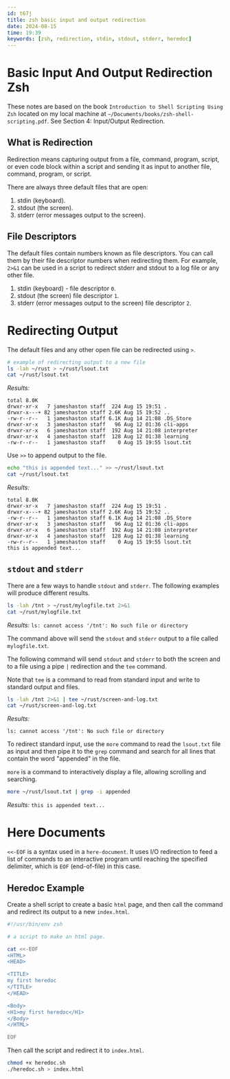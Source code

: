 ```yaml
---
id: t67j
title: zsh basic input and output redirection
date: 2024-08-15
time: 19:39
keywords: [zsh, redirection, stdin, stdout, stderr, heredoc] 
---
```


# Basic Input And Output Redirection Zsh

These notes are based on the book `Introduction to Shell Scripting Using Zsh`
located on my local machine at `~/Documents/books/zsh-shell-scripting.pdf`. See
Section 4: Input/Output Redirection. 

## What is Redirection

Redirection means capturing output from a file, command, program, script, or
even code block within a script and sending it as input to another file, command,
program, or script. 

There are always three default files that are open:

1. stdin (keyboard).
2. stdout (the screen). 
3. stderr (error messages output to the screen). 

## File Descriptors

The default files contain numbers known as file descriptors. You can call them by
their file descriptor numbers when redirecting them. For example, `2>&1` can be
used in a script to redirect stderr and stdout to a log file or any other file. 

1. stdin (keyboard) - file descriptor `0`.
2. stdout (the screen) file descriptor `1`. 
3. stderr (error messages output to the screen) file descriptor `2`. 

# Redirecting Output

The default files and any other open file can be redirected using `>`. 

```sh
# example of redirecting output to a new file
ls -lah ~/rust > ~/rust/lsout.txt
cat ~/rust/lsout.txt 
```

*Results:*
```
total 8.0K
drwxr-xr-x   7 jameshaston staff  224 Aug 15 19:51 .
drwxr-x---+ 82 jameshaston staff 2.6K Aug 15 19:52 ..
-rw-r--r--   1 jameshaston staff 6.1K Aug 14 21:08 .DS_Store
drwxr-xr-x   3 jameshaston staff   96 Aug 12 01:36 cli-apps
drwxr-xr-x   6 jameshaston staff  192 Aug 14 21:08 interpreter
drwxr-xr-x   4 jameshaston staff  128 Aug 12 01:38 learning
-rw-r--r--   1 jameshaston staff    0 Aug 15 19:55 lsout.txt
```

Use `>>` to append output to the file. 

```sh
echo "this is appended text..." >> ~/rust/lsout.txt
cat ~/rust/lsout.txt
```

*Results:*
```
total 8.0K
drwxr-xr-x   7 jameshaston staff  224 Aug 15 19:51 .
drwxr-x---+ 82 jameshaston staff 2.6K Aug 15 19:52 ..
-rw-r--r--   1 jameshaston staff 6.1K Aug 14 21:08 .DS_Store
drwxr-xr-x   3 jameshaston staff   96 Aug 12 01:36 cli-apps
drwxr-xr-x   6 jameshaston staff  192 Aug 14 21:08 interpreter
drwxr-xr-x   4 jameshaston staff  128 Aug 12 01:38 learning
-rw-r--r--   1 jameshaston staff    0 Aug 15 19:55 lsout.txt
this is appended text...
```

## `stdout` and `stderr`

There are a few ways to handle `stdout` and `stderr`. The following examples
will produce different results. 

```sh
ls -lah /tnt > ~/rust/mylogfile.txt 2>&1 
cat ~/rust/mylogfile.txt
```

*Results:* `ls: cannot access '/tnt': No such file or directory`

The command above will send the `stdout` and `stderr` output to a file called
`mylogfile.txt`.

The following command will send `stdout` and `stderr` to both the screen and to
a file using a pipe `|` redirection and the `tee` command.

Note that `tee` is a command to read from standard input and write to standard 
output and files.

```sh
ls -lah /tnt 2>&1 | tee ~/rust/screen-and-log.txt
cat ~/rust/screen-and-log.txt
```

*Results:*
```
ls: cannot access '/tnt': No such file or directory
```

To redirect standard input, use the `more` command to read the `lsout.txt` file
as input and then pipe it to the `grep` command and search for all lines that
contain the word "appended" in the file. 

`more` is a command to interactively display a file, allowing scrolling and
searching.

```sh
more ~/rust/lsout.txt | grep -i appended
```

*Results:* `this is appended text...`

# Here Documents

`<<-EOF` is a syntax used in a `here-document`. It uses I/O redirection to feed
a list of commands to an interactive program until reaching the specified 
delimiter, which is `EOF` (end-of-file) in this case. 

## Heredoc Example

Create a shell script to create a basic `html` page, and then call the command 
and redirect its output to a new `index.html`. 

```bash
#!/usr/bin/env zsh

# a script to make an html page.

cat <<-EOF
<HTML>
<HEAD>

<TITLE>
my first heredoc
</TITLE>
</HEAD>

<Body>
<H1>my first heredoc</H1>
</Body>
</HTML>

EOF
```

Then call the script and redirect it to `index.html`. 

```sh
chmod +x heredoc.sh
./heredoc.sh > index.html
```














